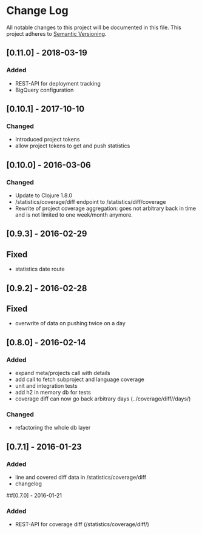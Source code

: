 # Change Log
All notable changes to this project will be documented in this file.
This project adheres to [Semantic Versioning](http://semver.org/).

## [0.11.0] - 2018-03-19
### Added
- REST-API for deployment tracking
- BigQuery configuration

## [0.10.1] - 2017-10-10
### Changed
- Introduced project tokens
- allow project tokens to get and push statistics

## [0.10.0] - 2016-03-06
### Changed
- Update to Clojure 1.8.0
- /statistics/coverage/diff endpoint to /statistics/diff/coverage
- Rewrite of project coverage aggregation: goes not arbitrary back in time and
  is not limited to one week/month anymore.

## [0.9.3] - 2016-02-29
## Fixed
- statistics date route

## [0.9.2] - 2016-02-28
## Fixed
- overwrite of data on pushing twice on a day

## [0.8.0] - 2016-02-14
### Added
- expand meta/projects call with details
- add call to fetch subproject and language coverage
- unit and integration tests
- add h2 in memory db for tests
- coverage diff can now go back arbitrary days (../coverage/diff/<project-name>/days/<day-to-go-back>)
### Changed
- refactoring the whole db layer

## [0.7.1] - 2016-01-23
### Added
- line and covered diff data in /statistics/coverage/diff
- changelog

##[0.7.0] - 2016-01-21
### Added
- REST-API for coverage diff (/statistics/coverage/diff/<project-name>)
